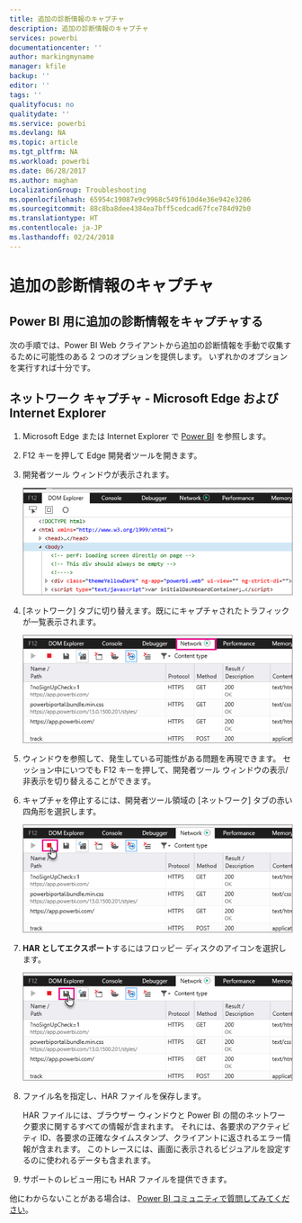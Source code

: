 ```yaml
---
title: 追加の診断情報のキャプチャ
description: 追加の診断情報のキャプチャ
services: powerbi
documentationcenter: ''
author: markingmyname
manager: kfile
backup: ''
editor: ''
tags: ''
qualityfocus: no
qualitydate: ''
ms.service: powerbi
ms.devlang: NA
ms.topic: article
ms.tgt_pltfrm: NA
ms.workload: powerbi
ms.date: 06/28/2017
ms.author: maghan
LocalizationGroup: Troubleshooting
ms.openlocfilehash: 65954c19087e9c9968c549f610d4e36e942e3206
ms.sourcegitcommit: 88c8ba8dee4384ea7bff5cedcad67fce784d92b0
ms.translationtype: HT
ms.contentlocale: ja-JP
ms.lasthandoff: 02/24/2018
---
```

# <a name="capturing-additional-diagnostic-information"></a>追加の診断情報のキャプチャ
## <a name="capturing-additional-diagnostic-information-for-power-bi"></a>Power BI 用に追加の診断情報をキャプチャする
次の手順では、Power BI Web クライアントから追加の診断情報を手動で収集するために可能性のある 2 つのオプションを提供します。  いずれかのオプションを実行すれば十分です。

## <a name="network-capture---edge--internet-explorer"></a>ネットワーク キャプチャ - Microsoft Edge および Internet Explorer
1. Microsoft Edge または Internet Explorer で [Power BI](https://app.powerbi.com) を参照します。
2. F12 キーを押して Edge 開発者ツールを開きます。
3. 開発者ツール ウィンドウが表示されます。 
   
   ![](media/service-admin-capturing-additional-diagnostic-information-for-power-bi/edge-developer-tools.png)
4. [ネットワーク] タブに切り替えます。既ににキャプチャされたトラフィックが一覧表示されます。 
   
   ![](media/service-admin-capturing-additional-diagnostic-information-for-power-bi/edge-network-tab.png)
5. ウィンドウを参照して、発生している可能性がある問題を再現できます。 セッション中にいつでも F12 キーを押して、開発者ツール ウィンドウの表示/非表示を切り替えることができます。
6. キャプチャを停止するには、開発者ツール領域の [ネットワーク] タブの赤い四角形を選択します。
   
   ![](media/service-admin-capturing-additional-diagnostic-information-for-power-bi/edge-network-tab-stop.png)
7. **HAR としてエクスポート**するにはフロッピー ディスクのアイコンを選択します。
   
   ![](media/service-admin-capturing-additional-diagnostic-information-for-power-bi/edge-network-tab-save.png)
8. ファイル名を指定し、HAR ファイルを保存します。
   
    HAR ファイルには、ブラウザー ウィンドウと Power BI の間のネットワーク要求に関するすべての情報が含まれます。  それには、各要求のアクティビティ ID、各要求の正確なタイムスタンプ、クライアントに返されるエラー情報が含まれます。  このトレースには、画面に表示されるビジュアルを設定するのに使われるデータも含まれます。
9. サポートのレビュー用にも HAR ファイルを提供できます。

他にわからないことがある場合は、 [Power BI コミュニティで質問してみてください](http://community.powerbi.com/)。


